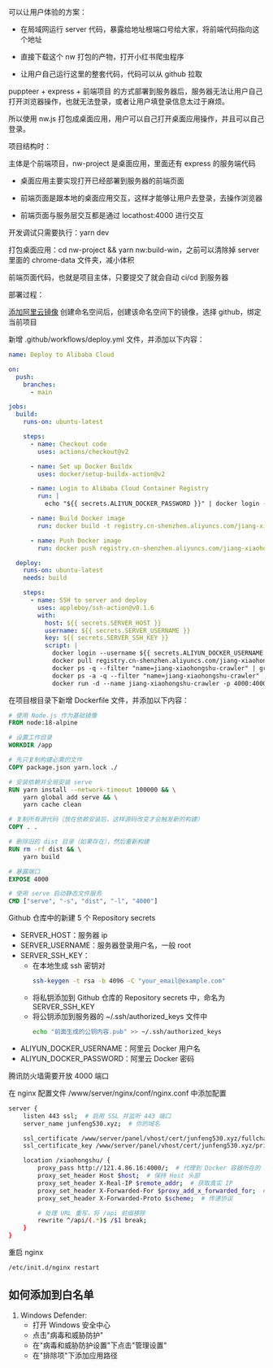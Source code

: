 可以让用户体验的方案：

- 在局域网运行 server 代码，暴露给地址根端口号给大家，将前端代码指向这个地址

- 直接下载这个 nw 打包的产物，打开小红书爬虫程序

- 让用户自己运行这里的整套代码，代码可以从 github 拉取

puppteer + express + 前端项目 的方式部署到服务器后，服务器无法让用户自己打开浏览器操作，也就无法登录，或者让用户填登录信息太过于麻烦。

所以使用 nw.js 打包成桌面应用，用户可以自己打开桌面应用操作，并且可以自己登录。

项目结构时：

主体是个前端项目，nw-project 是桌面应用，里面还有 express 的服务端代码

- 桌面应用主要实现打开已经部署到服务器的前端页面

- 前端页面是跟本地的桌面应用交互，这样才能够让用户去登录，去操作浏览器

- 前端页面与服务层交互都是通过 locathost:4000 进行交互

开发调试只需要执行：yarn dev

打包桌面应用：cd nw-project && yarn nw:build-win，之前可以清除掉 server 里面的 chrome-data 文件夹，减小体积

前端页面代码，也就是项目主体，只要提交了就会自动 ci/cd 到服务器

部署过程：

[添加阿里云镜像](https://cr.console.aliyun.com/cn-shenzhen/instance/namespaces)
创建命名空间后，创建该命名空间下的镜像，选择 github，绑定当前项目

新增 .github/workflows/deploy.yml 文件，并添加以下内容：

```yaml
name: Deploy to Alibaba Cloud

on:
  push:
    branches:
      - main

jobs:
  build:
    runs-on: ubuntu-latest

    steps:
      - name: Checkout code
        uses: actions/checkout@v2

      - name: Set up Docker Buildx
        uses: docker/setup-buildx-action@v2

      - name: Login to Alibaba Cloud Container Registry
        run: |
          echo "${{ secrets.ALIYUN_DOCKER_PASSWORD }}" | docker login --username ${{ secrets.ALIYUN_DOCKER_USERNAME }} --password-stdin registry.cn-shenzhen.aliyuncs.com

      - name: Build Docker image
        run: docker build -t registry.cn-shenzhen.aliyuncs.com/jiang-xiaohongshu/jiang-xiaohongshu-crawler:latest .

      - name: Push Docker image
        run: docker push registry.cn-shenzhen.aliyuncs.com/jiang-xiaohongshu/jiang-xiaohongshu-crawler:latest

  deploy:
    runs-on: ubuntu-latest
    needs: build

    steps:
      - name: SSH to server and deploy
        uses: appleboy/ssh-action@v0.1.6
        with:
          host: ${{ secrets.SERVER_HOST }}
          username: ${{ secrets.SERVER_USERNAME }}
          key: ${{ secrets.SERVER_SSH_KEY }}
          script: |
            docker login --username ${{ secrets.ALIYUN_DOCKER_USERNAME }} --password ${{ secrets.ALIYUN_DOCKER_PASSWORD }} registry.cn-shenzhen.aliyuncs.com
            docker pull registry.cn-shenzhen.aliyuncs.com/jiang-xiaohongshu/jiang-xiaohongshu-crawler:latest
            docker ps -q --filter "name=jiang-xiaohongshu-crawler" | grep -q . && docker stop jiang-xiaohongshu-crawler || echo "Container jiang-xiaohongshu-crawler is not running"
            docker ps -a -q --filter "name=jiang-xiaohongshu-crawler" | grep -q . && docker rm jiang-xiaohongshu-crawler || echo "Container jiang-xiaohongshu-crawler does not exist"
            docker run -d --name jiang-xiaohongshu-crawler -p 4000:4000 registry.cn-shenzhen.aliyuncs.com/jiang-xiaohongshu/jiang-xiaohongshu-crawler:latest
```

在项目根目录下新增 Dockerfile 文件，并添加以下内容：

```dockerfile
# 使用 Node.js 作为基础镜像
FROM node:18-alpine

# 设置工作目录
WORKDIR /app

# 先只复制构建必需的文件
COPY package.json yarn.lock ./

# 安装依赖并全局安装 serve
RUN yarn install --network-timeout 100000 && \
    yarn global add serve && \
    yarn cache clean

# 复制所有源代码（放在依赖安装后，这样源码改变才会触发新的构建）
COPY . .

# 删除旧的 dist 目录（如果存在），然后重新构建
RUN rm -rf dist && \
    yarn build

# 暴露端口
EXPOSE 4000

# 使用 serve 启动静态文件服务
CMD ["serve", "-s", "dist", "-l", "4000"]
```

Github 仓库中的新建 5 个 Repository secrets

- SERVER_HOST：服务器 ip
- SERVER_USERNAME：服务器登录用户名，一般 root
- SERVER_SSH_KEY：
  - 在本地生成 ssh 密钥对
    ```bash
    ssh-keygen -t rsa -b 4096 -C "your_email@example.com"
    ```
  - 将私钥添加到 Github 仓库的 Repository secrets 中，命名为 SERVER_SSH_KEY
  - 将公钥添加到服务器的 ~/.ssh/authorized_keys 文件中
    ```bash
    echo "前面生成的公钥内容.pub" >> ~/.ssh/authorized_keys
    ```
- ALIYUN_DOCKER_USERNAME：阿里云 Docker 用户名
- ALIYUN_DOCKER_PASSWORD：阿里云 Docker 密码

腾讯防火墙需要开放 4000 端口

在 nginx 配置文件 /www/server/nginx/conf/nginx.conf 中添加配置

```bash
server {
    listen 443 ssl;  # 启用 SSL 并监听 443 端口
    server_name junfeng530.xyz;  # 你的域名

    ssl_certificate /www/server/panel/vhost/cert/junfeng530.xyz/fullchain.pem;  # 替换为你的证书路径
    ssl_certificate_key /www/server/panel/vhost/cert/junfeng530.xyz/privkey.pem;  # 替换为你的私钥路径

    location /xiaohongshu/ {
        proxy_pass http://121.4.86.16:4000/;  # 代理到 Docker 容器所在的 3000 端口
        proxy_set_header Host $host;  # 保持 Host 头部
        proxy_set_header X-Real-IP $remote_addr;  # 获取真实 IP
        proxy_set_header X-Forwarded-For $proxy_add_x_forwarded_for;  # 传递代理链 IP
        proxy_set_header X-Forwarded-Proto $scheme;  # 传递协议

        # 处理 URL 重写，将 /api 前缀移除
        rewrite ^/api/(.*)$ /$1 break;
    }
}
```

重启 nginx

```bash
/etc/init.d/nginx restart
```

## 如何添加到白名单

1. Windows Defender:
   - 打开 Windows 安全中心
   - 点击"病毒和威胁防护"
   - 在"病毒和威胁防护设置"下点击"管理设置"
   - 在"排除项"下添加应用路径
